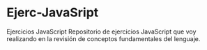# Ejerc-JavaSript
Ejercicios JavaScript 
Repositorio de ejercicios JavaScript que voy realizando en la revisión de conceptos fundamentales del lenguaje.
